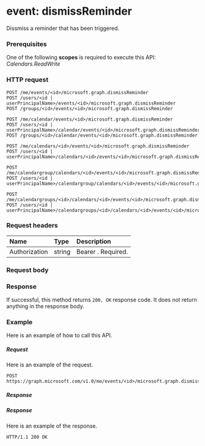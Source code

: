 # event: dismissReminder

Dissmiss a reminder that has been triggered.

### Prerequisites
One of the following **scopes** is required to execute this API:
*Calendars.ReadWrite*
### HTTP request
<!-- { "blockType": "ignored" } -->
```http
POST /me/events/<id>/microsoft.graph.dismissReminder
POST /users/<id | userPrincipalName>/events/<id>/microsoft.graph.dismissReminder
POST /groups/<id>/events/<id>/microsoft.graph.dismissReminder

POST /me/calendar/events/<id>/microsoft.graph.dismissReminder
POST /users/<id | userPrincipalName>/calendar/events/<id>/microsoft.graph.dismissReminder
POST /groups/<id>/calendar/events/<id>/microsoft.graph.dismissReminder

POST /me/calendars/<id>/events/<id>/microsoft.graph.dismissReminder
POST /users/<id | userPrincipalName>/calendars/<id>/events/<id>/microsoft.graph.dismissReminder

POST /me/calendargroup/calendars/<id>/events/<id>/microsoft.graph.dismissReminder
POST /users/<id | userPrincipalName>/calendargroup/calendars/<id>/events/<id>/microsoft.graph.dismissReminder

POST /me/calendargroups/<id>/calendars/<id>/events/<id>/microsoft.graph.dismissReminder
POST /users/<id | userPrincipalName>/calendargroups/<id>/calendars/<id>/events/<id>/microsoft.graph.dismissReminder
```
### Request headers
| Name       | Type | Description|
|:---------------|:--------|:----------|
| Authorization  | string  | Bearer <token>. Required. |

### Request body

### Response
If successful, this method returns `200, OK` response code. It does not return anything in the response body.

### Example
Here is an example of how to call this API.
##### Request
Here is an example of the request.
<!-- {
  "blockType": "request",
  "name": "event_dismissreminder"
}-->
```http
POST https://graph.microsoft.com/v1.0/me/events/<id>/microsoft.graph.dismissReminder
```

##### Response
##### Response
Here is an example of the response.
<!-- {
  "blockType": "response",
  "truncated": true
} -->
```http
HTTP/1.1 200 OK
```

<!-- uuid: 8fcb5dbc-d5aa-4681-8e31-b001d5168d79
2015-10-25 14:57:30 UTC -->
<!-- {
  "type": "#page.annotation",
  "description": "event: dismissReminder",
  "keywords": "",
  "section": "documentation",
  "tocPath": ""
}-->
